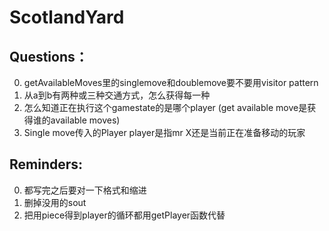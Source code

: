 # ScotlandYard
## Questions：
0. getAvailableMoves里的singlemove和doublemove要不要用visitor pattern
1. 从a到b有两种或三种交通方式，怎么获得每一种
2. 怎么知道正在执行这个gamestate的是哪个player (get available move是获得谁的available moves)
3. Single move传入的Player player是指mr X还是当前正在准备移动的玩家

## Reminders:
0. 都写完之后要对一下格式和缩进
1. 删掉没用的sout
2. 把用piece得到player的循环都用getPlayer函数代替

